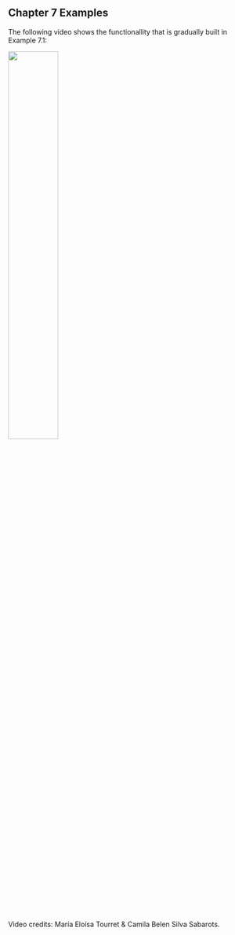 ## Chapter 7 Examples

The following video shows the functionallity that is gradually built in Example 7.1:

<div align="left">
      <a href="https://www.youtube.com/watch?v=nDaMQTzq0JU">
         <img src="https://img.youtube.com/vi/nDaMQTzq0JU/0.jpg" style="width:45%;">
      </a>
</div>

Video credits: María Eloísa Tourret & Camila Belen Silva Sabarots.
